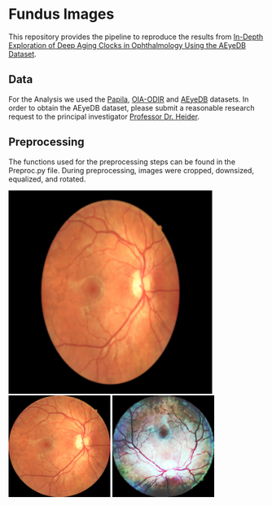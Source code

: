 # Fundus Images
This repository provides the pipeline to reproduce the results from [In-Depth Exploration of Deep Aging Clocks in Ophthalmology Using the AEyeDB Dataset](TODO). 


## Data 
For the Analysis we used the [Papila](https://www.nature.com/articles/s41597-022-01388-1), [OIA-ODIR](https://link.springer.com/chapter/10.1007/978-3-030-71058-3_11) and [AEyeDB](TODO) datasets. In order to obtain the AEyeDB dataset, please submit a reasonable research request to the principal investigator [Professor Dr. Heider](https://heiderlab.de/).

## Preprocessing
The functions used for the preprocessing steps can be found in the Preproc.py file. During preprocessing, images were cropped, downsized, equalized, and rotated. 

<p float="left">
  <img src="res/t0.png" alt="original_image" width="400"/>
  <img src="res/t1.png" alt="cropped_image" width="200"/>
  <img src="res/t3.png" alt="cropped_image" width="200"/>
</p>


